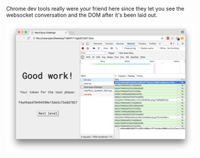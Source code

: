 Chrome dev tools really were your friend here since they let you see the websocket conversation and the DOM after it's been laid out.

![chromedevtools](chromedevtools.png)